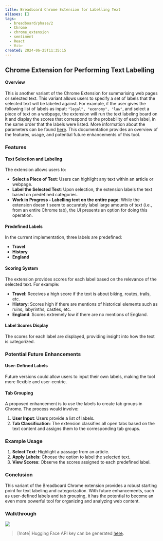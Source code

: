 ```yaml
---
title: Breadboard Chrome Extension for Labelling Text
aliases: []
tags:
  - breadboard/phase/2
  - Chrome
  - chrome_extension
  - sentiment
  - React
  - Vite
created: 2024-06-25T11:35:15
---
```


## Chrome Extension for Performing Text Labelling

#### Overview

This is another variant of the Chrome Extension for summarising web pages or selected text. This variant allows users to specify a set of labels that the selected text will be labeled against. For example, if the user gives the following list of labels as input: `"legal", "economy", "law"`, and select a piece of text on a webpage, the extension will run the text labeling board on it and display the scores that correspond to the probability of each label, in the same order that the labels were listed. More information about the parameters can be found [here](https://huggingface.co/docs/api-inference/detailed_parameters#zero-shot-classification-task). This documentation provides an overview of the features, usage, and potential future enhancements of this tool.

### Features

#### Text Selection and Labeling

The extension allows users to:

- **Select a Piece of Text**: Users can highlight any text within an article or webpage.
- **Label the Selected Text**: Upon selection, the extension labels the text based on predefined categories.
- **Work in Progress - Labelling text on the entire page**: While the extension doesn't seem to accurately label large amounts of text (i.e., from an entire Chrome tab), the UI presents an option for doing this operation.

#### Predefined Labels

In the current implementation, three labels are predefined:

- **Travel**
- **History**
- **England**

#### Scoring System

The extension provides scores for each label based on the relevance of the selected text. For example:

- **Travel**: Receives a high score if the text is about biking, routes, trails, etc.
- **History**: Scores high if there are mentions of historical elements such as ruins, labyrinths, castles, etc.
- **England**: Scores extremely low if there are no mentions of England.

#### Label Scores Display

The scores for each label are displayed, providing insight into how the text is categorized.

### Potential Future Enhancements

#### User-Defined Labels

Future versions could allow users to input their own labels, making the tool more flexible and user-centric.

#### Tab Grouping

A proposed enhancement is to use the labels to create tab groups in Chrome. The process would involve:

1. **User Input**: Users provide a list of labels.
2. **Tab Classification**: The extension classifies all open tabs based on the text content and assigns them to the corresponding tab groups.

### Example Usage

1. **Select Text**: Highlight a passage from an article.
2. **Apply Labels**: Choose the option to label the selected text.
3. **View Scores**: Observe the scores assigned to each predefined label.

### Conclusion

This variant of the Breadboard Chrome extension provides a robust starting point for text labeling and categorization. With future enhancements, such as user-defined labels and tab grouping, it has the potential to become an even more powerful tool for organizing and analyzing web content.

### Walkthrough

![](https://youtu.be/Oz6akY6WfL8)

> [!note] Hugging Face API key can be generated [here](https://huggingface.co/settings/tokens).
